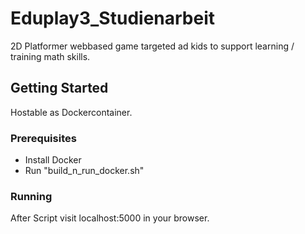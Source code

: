 # Eduplay3_Studienarbeit

2D Platformer webbased game targeted ad kids to support learning / training math skills.

## Getting Started

Hostable as Dockercontainer.

### Prerequisites

- Install Docker
- Run "build_n_run_docker.sh"

### Running

After Script visit localhost:5000 in your browser.